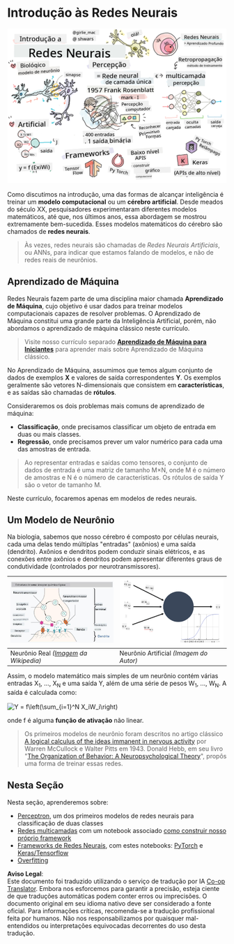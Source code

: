 <!--
CO_OP_TRANSLATOR_METADATA:
{
  "original_hash": "1c6b8c7c1778a35fc1139b7f2aecb7b3",
  "translation_date": "2025-08-26T10:24:04+00:00",
  "source_file": "lessons/3-NeuralNetworks/README.md",
  "language_code": "br"
}
-->
# Introdução às Redes Neurais

![Resumo do conteúdo de Introdução às Redes Neurais em um desenho](../../../../translated_images/ai-neuralnetworks.1c687ae40bc86e834f497844866a26d3e0886650a67a4bbe29442e2f157d3b18.br.png)

Como discutimos na introdução, uma das formas de alcançar inteligência é treinar um **modelo computacional** ou um **cérebro artificial**. Desde meados do século XX, pesquisadores experimentaram diferentes modelos matemáticos, até que, nos últimos anos, essa abordagem se mostrou extremamente bem-sucedida. Esses modelos matemáticos do cérebro são chamados de **redes neurais**.

> Às vezes, redes neurais são chamadas de *Redes Neurais Artificiais*, ou ANNs, para indicar que estamos falando de modelos, e não de redes reais de neurônios.

## Aprendizado de Máquina

Redes Neurais fazem parte de uma disciplina maior chamada **Aprendizado de Máquina**, cujo objetivo é usar dados para treinar modelos computacionais capazes de resolver problemas. O Aprendizado de Máquina constitui uma grande parte da Inteligência Artificial, porém, não abordamos o aprendizado de máquina clássico neste currículo.

> Visite nosso currículo separado **[Aprendizado de Máquina para Iniciantes](http://github.com/microsoft/ml-for-beginners)** para aprender mais sobre Aprendizado de Máquina clássico.

No Aprendizado de Máquina, assumimos que temos algum conjunto de dados de exemplos **X** e valores de saída correspondentes **Y**. Os exemplos geralmente são vetores N-dimensionais que consistem em **características**, e as saídas são chamadas de **rótulos**.

Consideraremos os dois problemas mais comuns de aprendizado de máquina:

* **Classificação**, onde precisamos classificar um objeto de entrada em duas ou mais classes.
* **Regressão**, onde precisamos prever um valor numérico para cada uma das amostras de entrada.

> Ao representar entradas e saídas como tensores, o conjunto de dados de entrada é uma matriz de tamanho M×N, onde M é o número de amostras e N é o número de características. Os rótulos de saída Y são o vetor de tamanho M.

Neste currículo, focaremos apenas em modelos de redes neurais.

## Um Modelo de Neurônio

Na biologia, sabemos que nosso cérebro é composto por células neurais, cada uma delas tendo múltiplas "entradas" (axônios) e uma saída (dendrito). Axônios e dendritos podem conduzir sinais elétricos, e as conexões entre axônios e dendritos podem apresentar diferentes graus de condutividade (controlados por neurotransmissores).

![Modelo de um Neurônio](../../../../translated_images/synapse-wikipedia.ed20a9e4726ea1c6a3ce8fec51c0b9bec6181946dca0fe4e829bc12fa3bacf01.br.jpg) | ![Modelo de um Neurônio](../../../../translated_images/artneuron.1a5daa88d20ebe6f5824ddb89fba0bdaaf49f67e8230c1afbec42909df1fc17e.br.png)
----|----
Neurônio Real *([Imagem](https://en.wikipedia.org/wiki/Synapse#/media/File:SynapseSchematic_lines.svg) da Wikipedia)* | Neurônio Artificial *(Imagem do Autor)*

Assim, o modelo matemático mais simples de um neurônio contém várias entradas X<sub>1</sub>, ..., X<sub>N</sub> e uma saída Y, além de uma série de pesos W<sub>1</sub>, ..., W<sub>N</sub>. A saída é calculada como:

<img src="images/netout.png" alt="Y = f\left(\sum_{i=1}^N X_iW_i\right)" width="131" height="53" align="center"/>

onde f é alguma **função de ativação** não linear.

> Os primeiros modelos de neurônio foram descritos no artigo clássico [A logical calculus of the ideas immanent in nervous activity](https://www.cs.cmu.edu/~./epxing/Class/10715/reading/McCulloch.and.Pitts.pdf) por Warren McCullock e Walter Pitts em 1943. Donald Hebb, em seu livro "[The Organization of Behavior: A Neuropsychological Theory](https://books.google.com/books?id=VNetYrB8EBoC)", propôs uma forma de treinar essas redes.

## Nesta Seção

Nesta seção, aprenderemos sobre:
* [Perceptron](03-Perceptron/README.md), um dos primeiros modelos de redes neurais para classificação de duas classes
* [Redes multicamadas](04-OwnFramework/README.md) com um notebook associado [como construir nosso próprio framework](../../../../lessons/3-NeuralNetworks/04-OwnFramework/OwnFramework.ipynb)
* [Frameworks de Redes Neurais](05-Frameworks/README.md), com estes notebooks: [PyTorch](../../../../lessons/3-NeuralNetworks/05-Frameworks/IntroPyTorch.ipynb) e [Keras/Tensorflow](../../../../lessons/3-NeuralNetworks/05-Frameworks/IntroKerasTF.ipynb)
* [Overfitting](../../../../lessons/3-NeuralNetworks/05-Frameworks)

**Aviso Legal**:  
Este documento foi traduzido utilizando o serviço de tradução por IA [Co-op Translator](https://github.com/Azure/co-op-translator). Embora nos esforcemos para garantir a precisão, esteja ciente de que traduções automáticas podem conter erros ou imprecisões. O documento original em seu idioma nativo deve ser considerado a fonte oficial. Para informações críticas, recomenda-se a tradução profissional feita por humanos. Não nos responsabilizamos por quaisquer mal-entendidos ou interpretações equivocadas decorrentes do uso desta tradução.